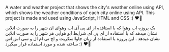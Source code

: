 A water and weather project that shows the city's weather online using API, which shows the weather conditions of each city online using API.
This project is made and used using JavaScript, HTML and CSS :) ❤️🙌



یک پروزه اب وهوا که با استافده از ای پی آی اب وهوای ان شهر را به صورت انلاین نشان میدهد که با استفاده از ای پی آی شرایط آبو هوایی هر شهر را به صورت انلاین نشان میدهد .
این پروزه با استفاده از زبان جاوااسکریت و اچ تی ام ال و سی اس اس ساخته شده و مورد استفاده قرار میگیرد  :) ❤️🙌
